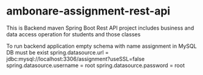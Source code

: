 # ambonare-assignment-rest-api

This is Backend maven Spring Boot Rest API project includes business and data access operation for students and those classes

To run backend application empty schema with name assignment in MySQL DB must be exist
spring.datasource.url = jdbc:mysql://localhost:3306/assignment?useSSL=false
spring.datasource.username = root
spring.datasource.password = root
